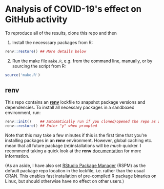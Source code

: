 # Analysis of COVID-19's effect on GitHub activity

To reproduce all of the results, clone this repo and then 

1. Install the necesssary packages from R:

  ```r
  renv::restore() ## More details below
  ```

2. Run the make file `make.R`, e.g. from the command line, manually, or by sourcing the script from R:

  ```r
  source('make.R')
  ```


## renv

This repo contains an [**renv**](https://rstudio.github.io/renv/) lockfile to snapshot package versions and dependencies. To install all necessary packages in a sandboxed environment, run:

```r
renv::init()    ## Automatically run if you cloned/opened the repo as an RStudio project
renv::restore() ## Enter "y" when prompted
```

Note that this may take a few minutes if this is the first time that you're installing packages in an **renv** environment. However, global caching etc. mean that all future package (re)installations will be *much* quicker. I recommend taking a quick look at the **renv** [documentation](https://rstudio.github.io/renv/) for more information.

(As an aside, I have also set [RStudio Package Manager](https://packagemanager.rstudio.com/) (RSPM) as the default package repo location in the lockfile, i.e. rather than the usual CRAN. This enables fast installation of pre-compiled R package binaries on Linux, but should otherwise have no effect on other users.)
